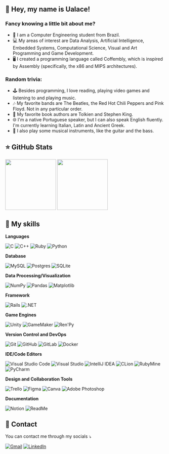 ## 🦆 Hey, my name is Ualace!

### Fancy knowing a little bit about me?

* 🏫 I am a Computer Engineering student from Brazil.
* 💻 My areas of interest are Data Analysis, Artificial Intelligence, Embedded Systems, Computational Science, Visual and Art Programming and Game Development.
* 🖥️ I created a programming language called Coffembly, which is inspired by Assembly (specifically, the x86 and MIPS architectures).

### Random trivia:

* 🕹️ Besides programming, I love reading, playing video games and listening to and playing music.
* 🎶 My favorite bands are The Beatles, the Red Hot Chili Peppers and Pink Floyd. Not in any particular order.
* 📖 My favorite book authors are Tolkien and Stephen King.
* 🌐 I'm a native Portuguese speaker, but I can also speak English fluently. I'm currently learning Italian, Latin and Ancient Greek.
* 🎸 I also play some musical instruments, like the guitar and the bass.

## ⭐ GitHub Stats

<div>
  <img height=160em src="https://github-readme-stats.vercel.app/api?username=UalaceCafe&show_icons=true&theme=radical"/>

  <img height=160em src="https://github-readme-stats.vercel.app/api/top-langs/?username=UalaceCafe&hide_progress=true&theme=radical"/>
</div>

## 🚀 My skills

**Languages**

![C](https://img.shields.io/badge/C-00599C?logo=c&logoColor=white)
![C++](https://img.shields.io/badge/C++-%2300599C.svg?logo=c%2B%2B&logoColor=white)
![Ruby](https://img.shields.io/badge/Ruby-%23CC342D.svg?&logo=ruby&logoColor=white)
![Python](https://img.shields.io/badge/Python-3776AB?logo=python&logoColor=fff)

**Database**

![MySQL](https://img.shields.io/badge/MySQL-4479A1?logo=mysql&logoColor=fff)
![Postgres](https://img.shields.io/badge/Postgres-%23316192.svg?logo=postgresql&logoColor=white)
![SQLite](https://img.shields.io/badge/SQLite-%2307405e.svg?logo=sqlite&logoColor=white)

**Data Processing/Visualization**

![NumPy](https://img.shields.io/badge/NumPy-4DABCF?logo=numpy&logoColor=fff)
![Pandas](https://img.shields.io/badge/Pandas-150458?logo=pandas&logoColor=fff)
![Matplotlib](https://custom-icon-badges.demolab.com/badge/Matplotlib-71D291?logo=matplotlib&logoColor=fff)

**Framework**

![Rails](https://img.shields.io/badge/Rails-%23CC0000.svg?logo=ruby-on-rails&logoColor=white)
![.NET](https://img.shields.io/badge/.NET-512BD4?logo=dotnet&logoColor=fff)

**Game Engines**

![Unity](https://img.shields.io/badge/Unity-%23000000.svg?logo=unity&logoColor=white)
![GameMaker](https://img.shields.io/badge/GameMaker-000?logo=gamemaker&logoColor=fff)
![Ren'Py](https://img.shields.io/badge/Ren'Py-FF7F7F?logo=Renpy&logoColor=fff)

**Version Control and DevOps**

![Git](https://img.shields.io/badge/Git-F05032?logo=git&logoColor=fff)
![GitHub](https://img.shields.io/badge/GitHub-%23121011.svg?logo=github&logoColor=white)
![GitLab](https://img.shields.io/badge/GitLab-FC6D26?logo=gitlab&logoColor=fff)
![Docker](https://img.shields.io/badge/Docker-2496ED?logo=docker&logoColor=fff)

**IDE/Code Editors**

![Visual Studio Code](https://custom-icon-badges.demolab.com/badge/Visual%20Studio%20Code-0078d7.svg?logo=vsc&logoColor=white)
![Visual Studio](https://custom-icon-badges.demolab.com/badge/Visual%20Studio-5C2D91.svg?&logo=visual-studio&logoColor=white)
![IntelliJ IDEA](https://img.shields.io/badge/IntelliJIDEA-000000.svg?logo=intellij-idea&logoColor=white)
![CLion](https://img.shields.io/badge/CLion-000?logo=clion&logoColor=fff)
![RubyMine](https://img.shields.io/badge/RubyMine-000?logo=rubymine&logoColor=fff)
![PyCharm](https://img.shields.io/badge/PyCharm-000?logo=pycharm&logoColor=fff)

**Design and Collaboration Tools**

![Trello](https://img.shields.io/badge/Trello-0052CC?logo=trello&logoColor=fff)
![Figma](https://img.shields.io/badge/Figma-F24E1E?logo=figma&logoColor=white)
![Canva](https://img.shields.io/badge/Canva-%2300C4CC.svg?&logo=Canva&logoColor=white)
![Adobe Photoshop](https://img.shields.io/badge/Adobe%20Photoshop-31A8FF?logo=Adobe%20Photoshop&logoColor=black)

**Documentation**

![Notion](https://img.shields.io/badge/Notion-000?logo=notion&logoColor=fff)
![ReadMe](https://img.shields.io/badge/ReadMe-018EF5?logo=readme&logoColor=fff)

## 🔎 Contact

<p align="left">
  You can contact me through my socials ⤵️
</p>

<p align="left">
  <a href="#" title="Gmail">
  <img src="https://img.shields.io/badge/-Gmail-FF0000?style=flat-square&labelColor=FF0000&logo=gmail&logoColor=white" href="ualace.cafe@gmail.com" alt="Gmail"/></a>
  <a href="#" title="LinkedIn">
  <img src="https://img.shields.io/badge/-Linkedin-0e76a8?style=flat-square&logo=Linkedin&logoColor=white" href="https://www.linkedin.com/in/ualace-henrique-santos-café-0b864a203/" alt="LinkedIn"/></a>
</p>
